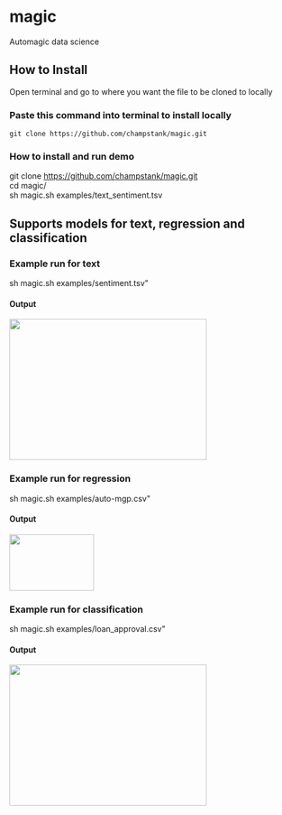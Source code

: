 # magic
Automagic data science

## How to Install
Open terminal and go to where you want the file to be cloned to locally

### Paste this command into terminal to install locally
```git clone https://github.com/champstank/magic.git```

### How to install and run demo
git clone https://github.com/champstank/magic.git  
cd magic/  
sh magic.sh examples/text_sentiment.tsv  

## Supports models for text, regression and classification

### Example run for text 
sh magic.sh examples/sentiment.tsv"

#### Output 
<img src="https://github.com/champstank/magic/blob/master/images/text.png" width="350" height="250">

### Example run for regression 
sh magic.sh examples/auto-mgp.csv"

#### Output
<img src="https://github.com/champstank/magic/blob/master/images/regression.png" width="150" height="100">

### Example run for classification
sh magic.sh examples/loan_approval.csv"

#### Output
<img src="https://github.com/champstank/magic/blob/master/images/text.png" width="350" height="250">

